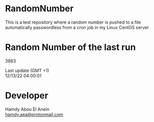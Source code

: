 # RandomNumber    
This is a test repository where a random number is pushed to a file automatically passwordless from a cron job in my Linux CentOS server    
# Random Number of the last run   
3883
      
Last update (GMT +1)    
12/13/22 04:00:01
# Developer    
Hamdy Abou El Anein   
hamdy.aea@protonmail.com
